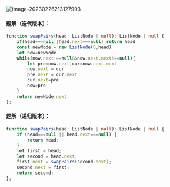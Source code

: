 ![image-20230226213127993](https://my-learning-data.oss-cn-hongkong.aliyuncs.com/imgs/image-20230226213127993.png)

#### 题解（迭代版本）：

```ts
function swapPairs(head: ListNode | null): ListNode | null {
    if(head===null||head.next===null) return head
    const newNode = new ListNode(0,head)
    let now=newNode
    while(now.next!==null&&now.next.next!==null){
        let pre=now.next,cur=now.next.next
        now.next = cur
        pre.next = cur.next
        cur.next=pre
        now=pre
    }
    return newNode.next
};
```

#### 题解（递归版本）：

```ts
function swapPairs(head: ListNode | null): ListNode | null {
    if (head===null || head.next===null) {
        return head;
    }
    let first = head;
    let second = head.next;
    first.next = swapPairs(second.next);
    second.next = first;
    return second;
};
```

